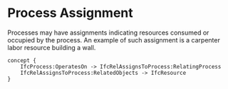 Process Assignment
==================

Processes may have assignments indicating resources consumed or occupied by the process. An example of such assignment is a carpenter labor resource building a wall.

```
concept {
    IfcProcess:OperatesOn -> IfcRelAssignsToProcess:RelatingProcess
    IfcRelAssignsToProcess:RelatedObjects -> IfcResource
}
```
